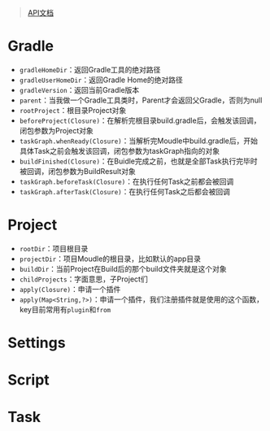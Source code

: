 > [API文档](https://docs.gradle.org/current/dsl/)

# Gradle

- `gradleHomeDir`：返回Gradle工具的绝对路径
- `gradleUserHomeDir`：返回Gradle Home的绝对路径
- `gradleVersion`：返回当前Gradle版本
- `parent`：当我做一个Gradle工具类时，Parent才会返回父Gradle，否则为null
- `rootProject`：根目录Project对象
- `beforeProject(Closure)`：在解析完根目录build.gradle后，会触发该回调，闭包参数为Project对象
- `taskGraph.whenReady(Closure)`：当解析完Moudle中build.gradle后，开始具体Task之前会触发该回调，闭包参数为taskGraph指向的对象
- `buildFinished(Closure)`：在Buidle完成之前，也就是全部Task执行完毕时被回调，闭包参数为BuildResult对象
- `taskGraph.beforeTask(Closure)`：在执行任何Task之前都会被回调
- `taskGraph.afterTask(Closure)`：在执行任何Task之后都会被回调

# Project

- `rootDir`：项目根目录
- `projectDir`：项目Moudle的根目录，比如默认的app目录
- `buildDir`：当前Project在Build后的那个build文件夹就是这个对象
- `childProjects`：字面意思，子Project们
- `apply(Closure)`：申请一个插件
- `apply(Map<String,?>)`：申请一个插件，我们注册插件就是使用的这个函数，key目前常用有`plugin`和`from`

# Settings

# Script

# Task